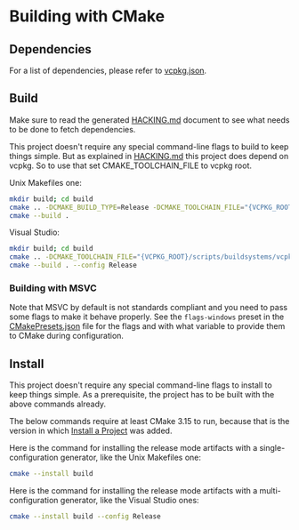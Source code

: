 # Building with CMake

## Dependencies

For a list of dependencies, please refer to [vcpkg.json](vcpkg.json).

## Build

Make sure to read the generated [HACKING.md](HACKING.md) document to see what needs to be done to fetch dependencies.

This project doesn't require any special command-line flags to build to keep things simple.
But as explained in [HACKING.md](HACKING.md) this project does depend on vcpkg. So to use that set CMAKE_TOOLCHAIN_FILE to vcpkg root.

Unix Makefiles one:

```sh
mkdir build; cd build
cmake .. -DCMAKE_BUILD_TYPE=Release -DCMAKE_TOOLCHAIN_FILE="{VCPKG_ROOT}/scripts/buildsystems/vcpkg.cmake"
cmake --build .
```

Visual Studio:

```sh
mkdir build; cd build
cmake .. -DCMAKE_TOOLCHAIN_FILE="{VCPKG_ROOT}/scripts/buildsystems/vcpkg.cmake"
cmake --build . --config Release

```

### Building with MSVC

Note that MSVC by default is not standards compliant and you need to pass some
flags to make it behave properly. See the `flags-windows` preset in the
[CMakePresets.json](CMakePresets.json) file for the flags and with what
variable to provide them to CMake during configuration.

## Install

This project doesn't require any special command-line flags to install to keep
things simple. As a prerequisite, the project has to be built with the above
commands already.

The below commands require at least CMake 3.15 to run, because that is the
version in which [Install a Project][2] was added.

Here is the command for installing the release mode artifacts with a
single-configuration generator, like the Unix Makefiles one:

```sh
cmake --install build
```

Here is the command for installing the release mode artifacts with a
multi-configuration generator, like the Visual Studio ones:

```sh
cmake --install build --config Release
```

[1]: https://cmake.org/download/
[2]: https://cmake.org/cmake/help/latest/manual/cmake.1.html#install-a-project

